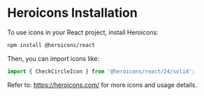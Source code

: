 # Heroicons Installation

To use icons in your React project, install Heroicons:

```bash
npm install @heroicons/react
```

Then, you can import icons like:

```js
import { CheckCircleIcon } from '@heroicons/react/24/solid';
```

Refer to: https://heroicons.com/ for more icons and usage details.
